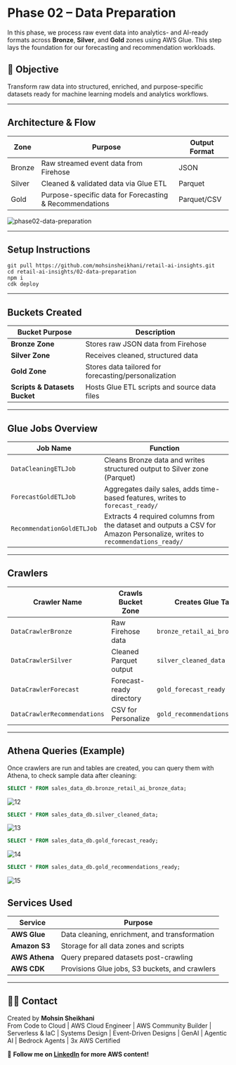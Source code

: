 # Phase 02 – Data Preparation

In this phase, we process raw event data into analytics- and AI-ready formats across **Bronze**, **Silver**, and **Gold** zones using AWS Glue. This step lays the foundation for our forecasting and recommendation workloads.

## 🎯 Objective

Transform raw data into structured, enriched, and purpose-specific datasets ready for machine learning models and analytics workflows.

---

## Architecture & Flow

| Zone   | Purpose                                                 | Output Format |
| ------ | ------------------------------------------------------- | ------------- |
| Bronze | Raw streamed event data from Firehose                   | JSON          |
| Silver | Cleaned & validated data via Glue ETL                   | Parquet       |
| Gold   | Purpose-specific data for Forecasting & Recommendations | Parquet/CSV   |

![phase02-data-preparation](https://github.com/user-attachments/assets/433962f6-b09b-4d2f-bae9-ceb8acf5d160)

---

## Setup Instructions

```
git pull https://github.com/mohsinsheikhani/retail-ai-insights.git
cd retail-ai-insights/02-data-preparation
npm i
cdk deploy
```

---

## Buckets Created

| Bucket Purpose                | Description                                          |
| ----------------------------- | ---------------------------------------------------- |
| **Bronze Zone**               | Stores raw JSON data from Firehose                   |
| **Silver Zone**               | Receives cleaned, structured data                    |
| **Gold Zone**                 | Stores data tailored for forecasting/personalization |
| **Scripts & Datasets Bucket** | Hosts Glue ETL scripts and source data files         |

---

## Glue Jobs Overview

| Job Name                   | Function                                                                                                                  |
| -------------------------- | ------------------------------------------------------------------------------------------------------------------------- |
| `DataCleaningETLJob`       | Cleans Bronze data and writes structured output to Silver zone (Parquet)                                                  |
| `ForecastGoldETLJob`       | Aggregates daily sales, adds time-based features, writes to `forecast_ready/`                                             |
| `RecommendationGoldETLJob` | Extracts 4 required columns from the dataset and outputs a CSV for Amazon Personalize, writes to `recommendations_ready/` |

---

## Crawlers

| Crawler Name                 | Crawls Bucket Zone       | Creates Glue Table             |
| ---------------------------- | ------------------------ | ------------------------------ |
| `DataCrawlerBronze`          | Raw Firehose data        | `bronze_retail_ai_bronze_data` |
| `DataCrawlerSilver`          | Cleaned Parquet output   | `silver_cleaned_data`          |
| `DataCrawlerForecast`        | Forecast-ready directory | `gold_forecast_ready`          |
| `DataCrawlerRecommendations` | CSV for Personalize      | `gold_recommendations_ready`   |

---

## Athena Queries (Example)

Once crawlers are run and tables are created, you can query them with Athena, to check sample data after cleaning:

```sql
SELECT * FROM sales_data_db.bronze_retail_ai_bronze_data;
```

![12](https://github.com/user-attachments/assets/50df5028-6d97-4cf8-8bd8-1c53e7c4341c)

```sql
SELECT * FROM sales_data_db.silver_cleaned_data;
```

![13](https://github.com/user-attachments/assets/6c2389a6-ec85-4894-b48a-9b645ba3ea3d)

```sql
SELECT * FROM sales_data_db.gold_forecast_ready;
```

![14](https://github.com/user-attachments/assets/dfa87647-14a6-4e6f-9476-996ebd65372e)

```sql
SELECT * FROM sales_data_db.gold_recommendations_ready;
```

![15](https://github.com/user-attachments/assets/9a6d74de-d388-4a56-b9c5-7b322a59d128)

## Services Used

| Service        | Purpose                                        |
| -------------- | ---------------------------------------------- |
| **AWS Glue**   | Data cleaning, enrichment, and transformation  |
| **Amazon S3**  | Storage for all data zones and scripts         |
| **AWS Athena** | Query prepared datasets post-crawling          |
| **AWS CDK**    | Provisions Glue jobs, S3 buckets, and crawlers |

---

## 🙋‍♂️ Contact

Created by **Mohsin Sheikhani**  
From Code to Cloud | AWS Cloud Engineer | AWS Community Builder | Serverless & IaC | Systems Design | Event-Driven Designs | GenAI | Agentic AI | Bedrock Agents | 3x AWS Certified

🚀 **Follow me on [LinkedIn](https://www.linkedin.com/in/mohsin-sheikhani/) for more AWS content!**
